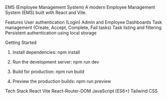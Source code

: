 EMS (Employee Management System)
A modern Employee Management System (EMS) built with React and Vite.

Features
User authentication (Login)
Admin and Employee Dashboards
Task management (Create, Accept, Complete, Fail tasks)
Task listing and filtering
Persistent authentication using local storage

Getting Started
1. Install dependencies:
npm install

2. Run the development server:
npm run dev

3. Build for production:
npm run build

4. Preview the production builds:
npm run preview

Tech Stack
React
Vite
React-Router-DOM
JavaScript (ES6+)
Tailwind CSS